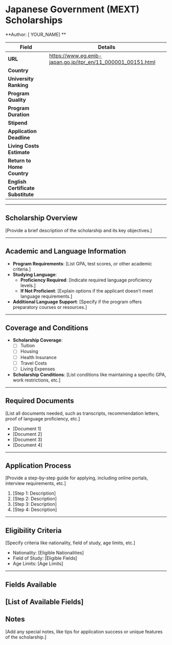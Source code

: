 # Japanese Government (MEXT) Scholarships

**Author: [ YOUR_NAME] **

| **Field**                          | **Details**                                                 |
| ---------------------------------- | ----------------------------------------------------------- |
| **URL**                            | https://www.eg.emb-japan.go.jp/itpr_en/11_000001_00151.html |
| **Country**                        |                                                             |
| **University Ranking**             |                                                             |
| **Program Quality**                |                                                             |
| **Program Duration**               |                                                             |
| **Stipend**                        |                                                             |
| **Application Deadline**           |                                                             |
| **Living Costs Estimate**          |                                                             |
| **Return to Home Country**         |                                                             |
| **English Certificate Substitute** |                                                             |

---

## Scholarship Overview

[Provide a brief description of the scholarship and its key objectives.]

---

## Academic and Language Information

- **Program Requirements**: [List GPA, test scores, or other academic criteria.]
- **Studying Language**:
  - **Proficiency Required**: [Indicate required language proficiency levels.]
  - **If Not Proficient**: [Explain options if the applicant doesn't meet language requirements.]
- **Additional Language Support**: [Specify if the program offers preparatory courses or resources.]

---

## Coverage and Conditions

- **Scholarship Coverage**:
  - [ ] Tuition
  - [ ] Housing
  - [ ] Health Insurance
  - [ ] Travel Costs
  - [ ] Living Expenses
- **Scholarship Conditions**: [List conditions like maintaining a specific GPA, work restrictions, etc.]

---

## Required Documents

[List all documents needed, such as transcripts, recommendation letters, proof of language proficiency, etc.]

- [Document 1]
- [Document 2]
- [Document 3]
- [Document 4]

---

## Application Process

[Provide a step-by-step guide for applying, including online portals, interview requirements, etc.]

1. [Step 1: Description]
2. [Step 2: Description]
3. [Step 3: Description]
4. [Step 4: Description]
---

## Eligibility Criteria

[Specify criteria like nationality, field of study, age limits, etc.]

- Nationality: [Eligible Nationalities]
- Field of Study: [Eligible Fields]
- Age Limits: [Age Limits]
---

## Fields Available


[List of Available Fields]
---

## Notes

[Add any special notes, like tips for application success or unique features of the scholarship.]

